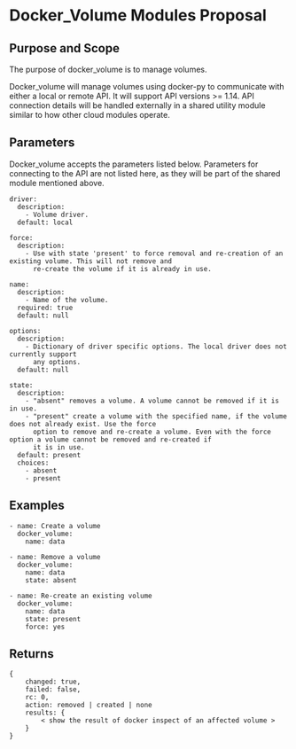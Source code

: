 # Docker_Volume Modules Proposal

## Purpose and Scope

The purpose of docker_volume is to manage volumes.
 
Docker_volume will manage volumes using docker-py to communicate with either a local or remote API. It will
support API versions >= 1.14. API connection details will be handled externally in a shared utility module similar 
to how other cloud modules operate.
 
## Parameters

Docker_volume accepts the parameters listed below. Parameters for connecting to the API are not listed here, as they
will be part of the shared module mentioned above.

```
driver:
  description:
    - Volume driver.
  default: local
  
force:
  description:
    - Use with state 'present' to force removal and re-creation of an existing volume. This will not remove and
      re-create the volume if it is already in use.

name:
  description:
    - Name of the volume.
  required: true
  default: null

options:
  description:
    - Dictionary of driver specific options. The local driver does not currently support
      any options.
  default: null

state:
  description:
    - "absent" removes a volume. A volume cannot be removed if it is in use.
    - "present" create a volume with the specified name, if the volume does not already exist. Use the force
      option to remove and re-create a volume. Even with the force option a volume cannot be removed and re-created if
      it is in use.
  default: present
  choices:
    - absent
    - present  
```

## Examples

```
- name: Create a volume
  docker_volume:
    name: data

- name: Remove a volume
  docker_volume:
    name: data
    state: absent

- name: Re-create an existing volume
  docker_volume:
    name: data
    state: present
    force: yes
```

## Returns

```
{
    changed: true,
    failed: false,
    rc: 0,
    action: removed | created | none
    results: {
        < show the result of docker inspect of an affected volume >
    }
}
```